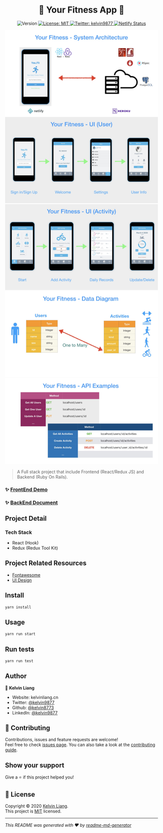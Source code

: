 <h1 align="center">🏅 Your Fitness App 🏅</h1>
<p align="center">
  <img alt="Version" src="https://img.shields.io/badge/version-1.0.0-blue.svg?cacheSeconds=2592000" />
  <a href="https://github.com/kelvin8773/your-fitness/blob/master/LICENSE" target="_blank">
    <img alt="License: MIT" src="https://img.shields.io/badge/License-MIT-yellow.svg" />
  </a>
  <a href="https://twitter.com/kelvin9877" target="_blank">
    <img alt="Twitter: kelvin9877" src="https://img.shields.io/twitter/follow/kelvin9877.svg?style=social" />
  </a>

  <a href="https://youfit.netlify.com/" target="_blank">
    <img alt="Netlify Status" src="https://api.netlify.com/api/v1/badges/998c89fb-520a-46b5-938b-a113302e0a54/deploy-status" />
  </a>
</p>

[![system-diagram](./docs/your-fitness-docs.002.jpeg)](https://youfit.netlify.com)
[![UI-User](./docs/your-fitness-docs.003.jpeg)](https://youfit.netlify.com)
[![UI-Activity](./docs/your-fitness-docs.004.jpeg)](https://youfit.netlify.com)
[![Data-Diagram](./docs/your-fitness-docs.005.jpeg)](https://youfit.netlify.com)
[![API-Examples](./docs/your-fitness-docs.006.jpeg)](https://youfit.netlify.com)

> A Full stack project that include Frontend (React/Redux JS) and Backend (Ruby On Rails).

### ✨ [FrontEnd Demo](https://youfit.netlify.com)

### ✨ [BackEnd Document](https://github.com/kelvin8773/your-fitness-api)

## Project Detail

### Tech Stack
* React (Hook)
* Redux (Redux Tool Kit)

## Project Related Resources
* [Fontawesome](https://fontawesome.com/start)
* [UI Design](https://www.behance.net/gallery/13271423/Bodytrackit-An-iOs-app-Branding-UX-and-UI)

## Install

```sh
yarn install
```

## Usage

```sh
yarn run start
```

## Run tests

```sh
yarn run test
```

## Author

👤 **Kelvin Liang**

* Website: kelvinliang.cn
* Twitter: [@kelvin9877](https://twitter.com/kelvin9877)
* Github: [@kelvin8773](https://github.com/kelvin8773)
* LinkedIn: [@kelvin9877](https://linkedin.com/in/kelvin9877)

## 🤝 Contributing

Contributions, issues and feature requests are welcome!<br />Feel free to check [issues page](https://github.com/kelvin8773/your-fitness/issues). You can also take a look at the [contributing guide](https://github.com/kelvin8773/your-fitness/pulls).

## Show your support

Give a ⭐️ if this project helped you!

## 📝 License

Copyright © 2020 [Kelvin Liang](https://github.com/kelvin8773).<br />
This project is [MIT](https://github.com/kelvin8773/your-fitness/blob/master/LICENSE) licensed.

***
_This README was generated with ❤️ by [readme-md-generator](https://github.com/kefranabg/readme-md-generator)_